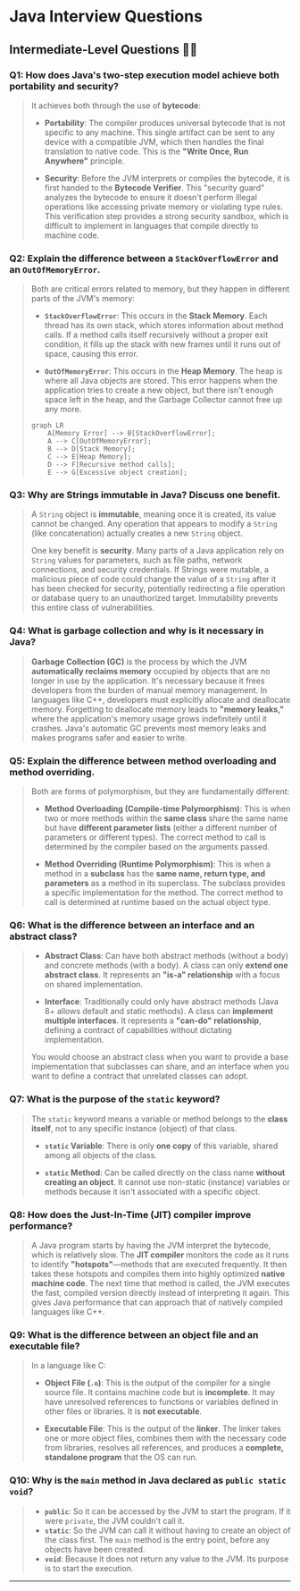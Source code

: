 # Java Interview Questions

## Intermediate-Level Questions 🧑‍💻

### Q1: How does Java's two-step execution model achieve both portability and security?
> It achieves both through the use of **bytecode**:
>
> - **Portability**: The compiler produces universal bytecode that is not specific to any machine. This single artifact can be sent to any device with a compatible JVM, which then handles the final translation to native code. This is the **"Write Once, Run Anywhere"** principle.
>
> - **Security**: Before the JVM interprets or compiles the bytecode, it is first handed to the **Bytecode Verifier**. This "security guard" analyzes the bytecode to ensure it doesn't perform illegal operations like accessing private memory or violating type rules. This verification step provides a strong security sandbox, which is difficult to implement in languages that compile directly to machine code.

### Q2: Explain the difference between a `StackOverflowError` and an `OutOfMemoryError`.
> Both are critical errors related to memory, but they happen in different parts of the JVM's memory:
>
> - **`StackOverflowError`**: This occurs in the **Stack Memory**. Each thread has its own stack, which stores information about method calls. If a method calls itself recursively without a proper exit condition, it fills up the stack with new frames until it runs out of space, causing this error.
>
> - **`OutOfMemoryError`**: This occurs in the **Heap Memory**. The heap is where all Java objects are stored. This error happens when the application tries to create a new object, but there isn't enough space left in the heap, and the Garbage Collector cannot free up any more.
>
> ```mermaid
> graph LR
>     A[Memory Error] --> B[StackOverflowError];
>     A --> C[OutOfMemoryError];
>     B --> D[Stack Memory];
>     C --> E[Heap Memory];
>     D --> F[Recursive method calls];
>     E --> G[Excessive object creation];
> ```

### Q3: Why are Strings immutable in Java? Discuss one benefit.
> A `String` object is **immutable**, meaning once it is created, its value cannot be changed. Any operation that appears to modify a `String` (like concatenation) actually creates a new `String` object.
>
> One key benefit is **security**. Many parts of a Java application rely on `String` values for parameters, such as file paths, network connections, and security credentials. If Strings were mutable, a malicious piece of code could change the value of a `String` after it has been checked for security, potentially redirecting a file operation or database query to an unauthorized target. Immutability prevents this entire class of vulnerabilities.

### Q4: What is garbage collection and why is it necessary in Java?
> **Garbage Collection (GC)** is the process by which the JVM **automatically reclaims memory** occupied by objects that are no longer in use by the application. It's necessary because it frees developers from the burden of manual memory management. In languages like C++, developers must explicitly allocate and deallocate memory. Forgetting to deallocate memory leads to **"memory leaks,"** where the application's memory usage grows indefinitely until it crashes. Java's automatic GC prevents most memory leaks and makes programs safer and easier to write.

### Q5: Explain the difference between method overloading and method overriding.
> Both are forms of polymorphism, but they are fundamentally different:
>
> - **Method Overloading (Compile-time Polymorphism)**: This is when two or more methods within the **same class** share the same name but have **different parameter lists** (either a different number of parameters or different types). The correct method to call is determined by the compiler based on the arguments passed.
>
> - **Method Overriding (Runtime Polymorphism)**: This is when a method in a **subclass** has the **same name, return type, and parameters** as a method in its superclass. The subclass provides a specific implementation for the method. The correct method to call is determined at runtime based on the actual object type.

### Q6: What is the difference between an interface and an abstract class?
> - **Abstract Class**: Can have both abstract methods (without a body) and concrete methods (with a body). A class can only **extend one abstract class**. It represents an **"is-a" relationship** with a focus on shared implementation.
>
> - **Interface**: Traditionally could only have abstract methods (Java 8+ allows default and static methods). A class can **implement multiple interfaces**. It represents a **"can-do" relationship**, defining a contract of capabilities without dictating implementation.
>
> You would choose an abstract class when you want to provide a base implementation that subclasses can share, and an interface when you want to define a contract that unrelated classes can adopt.

### Q7: What is the purpose of the `static` keyword?
> The `static` keyword means a variable or method belongs to the **class itself**, not to any specific instance (object) of that class.
>
> - **`static` Variable**: There is only **one copy** of this variable, shared among all objects of the class.
>
> - **`static` Method**: Can be called directly on the class name **without creating an object**. It cannot use non-static (instance) variables or methods because it isn't associated with a specific object.

### Q8: How does the Just-In-Time (JIT) compiler improve performance?
> A Java program starts by having the JVM interpret the bytecode, which is relatively slow. The **JIT compiler** monitors the code as it runs to identify **"hotspots"**—methods that are executed frequently. It then takes these hotspots and compiles them into highly optimized **native machine code**. The next time that method is called, the JVM executes the fast, compiled version directly instead of interpreting it again. This gives Java performance that can approach that of natively compiled languages like C++.

### Q9: What is the difference between an object file and an executable file?
> In a language like C:
>
> - **Object File (`.o`)**: This is the output of the compiler for a single source file. It contains machine code but is **incomplete**. It may have unresolved references to functions or variables defined in other files or libraries. It is **not executable**.
>
> - **Executable File**: This is the output of the **linker**. The linker takes one or more object files, combines them with the necessary code from libraries, resolves all references, and produces a **complete, standalone program** that the OS can run.

### Q10: Why is the `main` method in Java declared as `public static void`?
> - **`public`**: So it can be accessed by the JVM to start the program. If it were `private`, the JVM couldn't call it.
> - **`static`**: So the JVM can call it without having to create an object of the class first. The `main` method is the entry point, before any objects have been created.
> - **`void`**: Because it does not return any value to the JVM. Its purpose is to start the execution.

---
